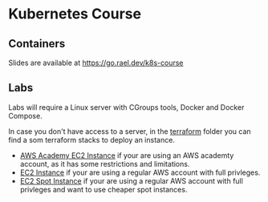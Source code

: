 # Kubernetes Course

## Containers

Slides are available at https://go.rael.dev/k8s-course

## Labs

Labs will require a Linux server with CGroups tools, Docker and Docker Compose.

In case you don't have access to a server, in the [terraform](../terraform) folder
you can find a som terraform stacks to deploy an instance.

- [AWS Academy EC2 Instance](../terraform/aws-academy-ec2-instance) if your are using an AWS
  academty account, as it has some restrictions and limitations.
- [EC2 Instance](../terraform/ec2-instance) if your are using a regular AWS account with full
  privleges.
- [EC2 Spot Instance](../terraform/ec2-spot-instance) if your are using a regular AWS account
  with full privleges and want to use cheaper spot instances.
